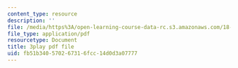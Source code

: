 ```yaml
---
content_type: resource
description: ''
file: /media/https%3A/open-learning-course-data-rc.s3.amazonaws.com/18-06sc-linear-algebra-fall-2011/fb51b340570267316fcc14d0d3a07777_hSRcHTafkjE.pdf
file_type: application/pdf
resourcetype: Document
title: 3play pdf file
uid: fb51b340-5702-6731-6fcc-14d0d3a07777
---
```

